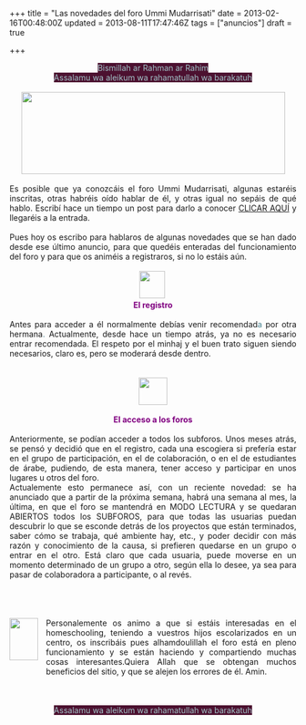 +++
title = "Las novedades del foro Ummi Mudarrisati"
date = 2013-02-16T00:48:00Z
updated = 2013-08-11T17:47:46Z
tags = ["anuncios"]
draft = true

+++

<div dir="ltr" style="text-align: left;" trbidi="on"><div style="text-align: center;"><span style="color: #a2c4c9;"><span style="background-color: #4c1130;">Bismillah ar Rahman ar Rahim </span></span></div><div style="text-align: center;"><span style="color: #a2c4c9;"><span style="background-color: #4c1130;">Assalamu wa aleikum wa rahamatullah wa barakatuh</span></span></div><br /><div class="separator" style="clear: both; text-align: center;"><a href="http://2.bp.blogspot.com/-K1AQv2drrdM/UR7ATuOEZAI/AAAAAAAADw8/BJxi0NHupzg/s1600/cabezera1.png" imageanchor="1" style="margin-left: 1em; margin-right: 1em;"><img border="0" height="144" src="http://2.bp.blogspot.com/-K1AQv2drrdM/UR7ATuOEZAI/AAAAAAAADw8/BJxi0NHupzg/s320/cabezera1.png" width="463" /></a></div><br /><div style="text-align: justify;">Es posible que ya conozcáis el foro Ummi Mudarrisati, algunas estaréis inscritas, otras habréis oído hablar de él, y otras igual no sepáis de qué hablo. Escribí hace un tiempo un post para darlo a conocer <a href="http://almadrassadenoura.blogspot.com/2012/01/el-foro-musulman-en-castellano-de.html">CLICAR AQUÍ</a> y llegaréis a la entrada.</div><br /><div style="text-align: justify;">Pues hoy os escribo para hablaros de algunas novedades que se han dado desde ese último anuncio, para que quedéis enteradas del funcionamiento del foro y para que os animéis a registraros, si no lo estáis aún.</div><div style="text-align: justify;"><br /></div><div style="text-align: center;"><a href="http://3.bp.blogspot.com/-u-mmEAMVGPQ/UR7C2puaGFI/AAAAAAAADxE/shnwLNOtQMA/s1600/ssam_FCyvette_element41.png" imageanchor="1" style="margin-left: 1em; margin-right: 1em;"><img border="0" height="48" src="http://3.bp.blogspot.com/-u-mmEAMVGPQ/UR7C2puaGFI/AAAAAAAADxE/shnwLNOtQMA/s200/ssam_FCyvette_element41.png" width="45" /></a><b><span style="color: purple;">&nbsp;</span></b></div><div style="text-align: center;"><b><span style="color: purple;">El registro</span></b></div><div style="text-align: justify;"><br /></div><div style="text-align: justify;">Antes para acceder a él normalmente debías venir recomendad<span style="color: #45818e;">a</span> por otra hermana<span style="color: #45818e;">. </span>Actualmente, desde hace un tiempo atrás, ya no es necesario entrar recomendada. El respeto por el minhaj y el buen trato siguen siendo necesarios, claro es, pero se moderará desde dentro.</div><div class="separator" style="clear: both; text-align: center;"><a href="http://1.bp.blogspot.com/-Z2Yvyvlc6dc/UR7D5CqkQLI/AAAAAAAADxk/pBdzfR8Bswo/s1600/ssam_FCyvette_element17.png" imageanchor="1" style="margin-left: 1em; margin-right: 1em;"></a></div><div style="text-align: center;"><br /></div><div style="text-align: center;"><a href="http://3.bp.blogspot.com/-u-mmEAMVGPQ/UR7C2puaGFI/AAAAAAAADxE/shnwLNOtQMA/s1600/ssam_FCyvette_element41.png" style="margin-left: 1em; margin-right: 1em;"></a><span style="color: purple;"><b><span style="color: purple;"> </span></b></span></div><br /><div class="separator" style="clear: both; text-align: center;"><a href="http://1.bp.blogspot.com/-9jrAj1ngBmQ/UR7DtUFXvWI/AAAAAAAADxM/WHN6MKQ8zmE/s1600/ssam_mintychocodelice_element65.png" imageanchor="1" style="margin-left: 1em; margin-right: 1em;"><img border="0" height="48" src="http://1.bp.blogspot.com/-9jrAj1ngBmQ/UR7DtUFXvWI/AAAAAAAADxM/WHN6MKQ8zmE/s320/ssam_mintychocodelice_element65.png" width="50" /></a></div><div style="text-align: center;"><br /></div><div style="text-align: center;"><span style="color: purple;"><b><span style="color: purple;">El acceso a los foros</span></b></span></div><br /><div style="text-align: justify;">Anteriormente, se podían acceder a todos los subforos. Unos meses atrás, se pensó y decidió que en el registro, cada una escogiera si prefería estar en el grupo de participación, en el de colaboración, o en el de estudiantes de árabe, pudiendo, de esta manera, tener acceso y participar en unos lugares u otros del foro.</div><div style="text-align: justify;">Actualemente esto permanece así, con un reciente novedad: se ha anunciado que a partir de la próxima semana, habrá una semana al mes, la última<u></u>, en que el foro se mantendrá en MODO LECTURA y se quedaran ABIERTOS todos los SUBFOROS, para que todas las usuarias puedan descubrir lo que se esconde detrás de los proyectos que están terminados, saber cómo se trabaja, qué ambiente hay, etc., y poder decidir con más razón y conocimiento de la causa, si prefieren quedarse en un grupo o entrar en el otro. Está claro que cada usuaria, puede moverse en un momento determinado de un grupo a otro, según ella lo desee, ya sea para pasar de colaboradora a participante, o al revés.</div><br /><div class="separator" style="clear: both; text-align: center;"><a href="http://4.bp.blogspot.com/-ICcj5mxAth4/UR7D11rT8NI/AAAAAAAADxc/OKdv6JIBGPk/s1600/ssam_mintychocodelice_element69.png" imageanchor="1" style="margin-left: 1em; margin-right: 1em;"><br /></a></div><br /><br /><div style="text-align: justify;"><a href="http://3.bp.blogspot.com/-LIRF6Sr5A6M/UR7F9KfsWdI/AAAAAAAADxs/NIL4a-T_EDs/s1600/ssam_Hope_element34.png" imageanchor="1" style="clear: left; float: left; margin-bottom: 1em; margin-right: 1em;"><img border="0" height="74" src="http://3.bp.blogspot.com/-LIRF6Sr5A6M/UR7F9KfsWdI/AAAAAAAADxs/NIL4a-T_EDs/s320/ssam_Hope_element34.png" width="50" /></a>Personalemente os animo a que si estáis interesadas en el homeschooling, teniendo a vuestros hijos escolarizados en un centro, os inscribáis pues alhamdoulillah el foro está en pleno funcionamiento y se están haciendo y compartiendo muchas cosas interesantes.Quiera Allah que se obtengan muchos beneficios del sitio, y que se alejen los errores de él. Amin.</div><br /><br /><br /><div style="text-align: center;"><span style="color: #a2c4c9;"><span style="background-color: #4c1130;">Assalamu wa aleikum wa rahamatullah wa barakatuh</span></span></div><br /></div>
